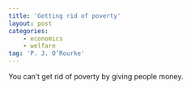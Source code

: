 ```yaml
---
title: 'Getting rid of poverty'
layout: post
categories:
    - economics
    - welfare
tag: 'P. J. O’Rourke'
---
```


You can’t get rid of poverty by giving people money.